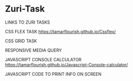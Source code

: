 # Zuri-Task

LINKS TO ZURI TASKS


CSS FLEX TASK 
https://tamarflourish.github.io/Cssflex/

CSS GRID TASK

RESPONSIVE MEDIA QUERY


JAVASCRIPT CONSOLE CALCULATOR
https://tamarflourish.github.io/Javascript-Console-calculator/


JAVASCRIPT CODE TO PRINT INFO ON SCREEN
